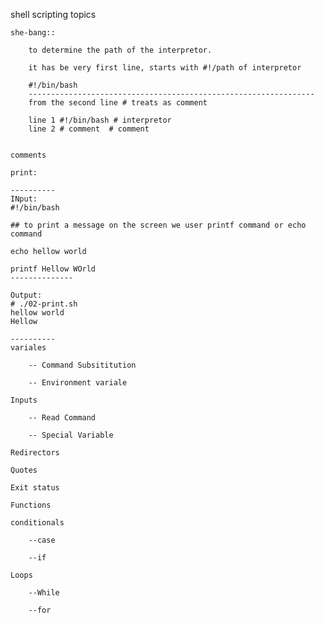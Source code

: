 shell scripting topics
    
    she-bang::
        
        to determine the path of the interpretor.
        
        it has be very first line, starts with #!/path of interpretor
        
        #!/bin/bash
        ----------------------------------------------------------------
        from the second line # treats as comment
        
        line 1 #!/bin/bash # interpretor
        line 2 # comment  # comment
        
        
    comments
    
    print:
    
    ----------
    INput:
    #!/bin/bash

    ## to print a message on the screen we user printf command or echo command

    echo hellow world
    
    printf Hellow WOrld
    --------------

    Output:
    # ./02-print.sh
    hellow world
    Hellow

    ----------
    variales
    
        -- Command Subsititution
    
        -- Environment variale
    
    Inputs
    
        -- Read Command
    
        -- Special Variable
    
    Redirectors
    
    Quotes
    
    Exit status
    
    Functions
    
    conditionals
    
        --case
    
        --if
    
    Loops
    
        --While
    
        --for